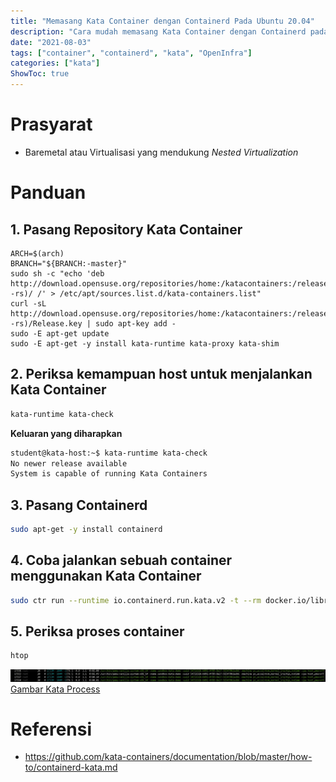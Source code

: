 ```yaml
---
title: "Memasang Kata Container dengan Containerd Pada Ubuntu 20.04"
description: "Cara mudah memasang Kata Container dengan Containerd pada Sistem Operasi Ubuntu 20.04"
date: "2021-08-03"
tags: ["container", "containerd", "kata", "OpenInfra"]
categories: ["kata"]
ShowToc: true
---
```


# Prasyarat
- Baremetal atau Virtualisasi yang mendukung _Nested Virtualization_

# Panduan
## 1. Pasang Repository Kata Container
```
ARCH=$(arch)
BRANCH="${BRANCH:-master}"
sudo sh -c "echo 'deb http://download.opensuse.org/repositories/home:/katacontainers:/releases:/${ARCH}:/${BRANCH}/xUbuntu_$(lsb_release -rs)/ /' > /etc/apt/sources.list.d/kata-containers.list"
curl -sL  http://download.opensuse.org/repositories/home:/katacontainers:/releases:/${ARCH}:/${BRANCH}/xUbuntu_$(lsb_release -rs)/Release.key | sudo apt-key add -
sudo -E apt-get update
sudo -E apt-get -y install kata-runtime kata-proxy kata-shim
```

## 2. Periksa kemampuan host untuk menjalankan Kata Container
```bash
kata-runtime kata-check
```

**Keluaran yang diharapkan**
```bash
student@kata-host:~$ kata-runtime kata-check
No newer release available
System is capable of running Kata Containers
```

## 3. Pasang Containerd
```bash
sudo apt-get -y install containerd
```

## 4. Coba jalankan sebuah container menggunakan Kata Container
```bash
sudo ctr run --runtime io.containerd.run.kata.v2 -t --rm docker.io/library/busybox:latest kata-demo sh
```

## 5. Periksa proses container
```bash
htop
```
![](/images/kata-process.jpg)
[Gambar Kata Process](/images/kata-process.jpg)


# Referensi
- https://github.com/kata-containers/documentation/blob/master/how-to/containerd-kata.md